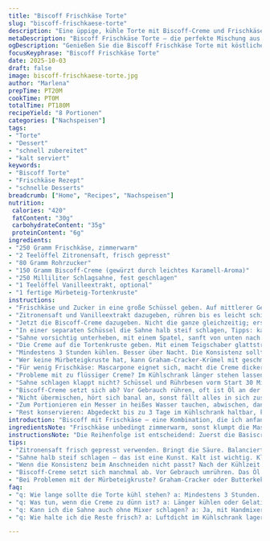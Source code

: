 ```yaml
---
title: "Biscoff Frischkäse Torte"
slug: "biscoff-frischkaese-torte"
description: "Eine üppige, kühle Torte mit Biscoff-Creme und Frischkäse. Kombiniert eine leicht zitronige Note mit karamelligen Biscoff-Aromen. Die Creme ist luftig, ohne zu übermixen. Kühlschranktemperatur und Konsistenz entscheiden über den richtigen Anschnitt. Alternativ lässt sich Mascarpone verwenden; so erhält die Füllung mehr Cremigkeit. Leicht verändert, um den Zucker etwas zu reduzieren und mit einem Hauch von Vanille aufzuwerten. Perfekt für spontane Gäste, kein Backofen nötig – schnelle Vorbereitung, die trotzdem Zeit zum Festwerden braucht."
metaDescription: "Biscoff Frischkäse Torte – die perfekte Mischung aus cremigem Frischkäse und karamelligen Biscoff-Aromen. Einfach zuzubereiten und total lecker."
ogDescription: "Genießen Sie die Biscoff Frischkäse Torte mit köstlicher Frischkäsefüllung und einem Hauch von Karamell. Ideal für jede Gelegenheit."
focusKeyphrase: "Biscoff Frischkäse Torte"
date: 2025-10-03
draft: false
image: biscoff-frischkaese-torte.jpg
author: "Marlena"
prepTime: PT20M
cookTime: PT0M
totalTime: PT180M
recipeYield: "8 Portionen"
categories: ["Nachspeisen"]
tags:
- "Torte"
- "Dessert"
- "schnell zubereitet"
- "kalt serviert"
keywords:
- "Biscoff Torte"
- "Frischkäse Rezept"
- "schnelle Desserts"
breadcrumb: ["Home", "Recipes", "Nachspeisen"]
nutrition: 
 calories: "420"
 fatContent: "30g"
 carbohydrateContent: "35g"
 proteinContent: "6g"
ingredients:
- "250 Gramm Frischkäse, zimmerwarm"
- "2 Teelöffel Zitronensaft, frisch gepresst"
- "80 Gramm Rohrzucker"
- "150 Gramm Biscoff-Creme (gewürzt durch leichtes Karamell-Aroma)"
- "250 Milliliter Schlagsahne, fest geschlagen"
- "1 Teelöffel Vanilleextrakt, optional"
- "1 fertige Mürbeteig-Tortenkruste"
instructions:
- "Frischkäse und Zucker in eine große Schüssel geben. Auf mittlerer Geschwindigkeit mit Handmixer cremig rühren, die Körnigkeit muss verschwinden, das dauert etwa 3 Minuten."
- "Zitronensaft und Vanilleextrakt dazugeben, rühren bis es leicht schimmert. Säure gleicht die Süße aus, also nicht zu wenig."
- "Jetzt die Biscoff-Creme dazugeben. Nicht die ganze gleichzeitig; erst ein Drittel unterheben, dann den Rest. Rühren, bis es marmormäßig wirkt, nicht zu glatt. Sonst verliert es Volumen und wird schmierig."
- "In einer separaten Schüssel die Sahne halb steif schlagen, Tipps: kalt, frisch, nicht übertreiben – kleine Spitzen, die noch weich fallen, zeigen das richtige Moment."
- "Sahne vorsichtig unterheben, mit einem Spatel, sanft von unten nach oben. Vermeide kreisende Bewegungen, sonst wird die Masse zu dünn."
- "Die Creme auf die Tortenkruste geben. Mit einem Teigschaber glattstreichen. Oberflächenstruktur entscheidet optisch über den Reifeprozess – kleine Luftblasen verschwinden nach einigen Stunden im Kühlschrank."
- "Mindestens 3 Stunden kühlen. Besser über Nacht. Die Konsistenz sollte nicht wabbeln, sondern leicht fest sein; leicht nachgeben beim Drücken - dann bereit zum Servieren."
- "Wer keine Mürbeteigkruste hat, kann Graham-Cracker-Krümel mit geschmolzener Butter mischen und als Boden in der Form pressen, fest werden lassen im Kühlschrank."
- "Für wenig Frischkäse: Mascarpone eignet sich, macht die Creme dicker, leicht süßer und samtiger. Wer dezenter möchte, tauscht Biscoff gegen Erdnussbutter, passt überraschend gut."
- "Probleme mit zu flüssiger Creme? Im Kühlschrank länger stehen lassen. Alternativ Gelatinepulver (1 TL) in Sahne auflösen und vor dem Unterheben kühlen."
- "Sahne schlagen klappt nicht? Schüssel und Rührbesen vorm Start 30 Minuten in Gefrierfach legen. Kalte Umgebung ist alles."
- "Biscoff-Creme setzt sich ab? Vor Gebrauch rühren, oft ist Öl an der Oberfläche."
- "Nicht übermischen, hört sich banal an, sonst fällt alles in sich zusammen und die Textur wird klebrig statt luftig."
- "Zum Portionieren ein Messer in heißes Wasser tauchen, abwischen, dann schneiden, das verhindert Kleben am Messer."
- "Rest konservieren: Abgedeckt bis zu 3 Tage im Kühlschrank haltbar, kann leicht an Textur verlieren, dann vor dem Servieren auf Zimmertemperatur kommen lassen."
introduction: "Biscoff mit Frischkäse – eine Kombination, die ich anfangs unterschätzt habe. Die süße, leicht würzige Karamellnote trifft auf cremigen, leicht säuerlichen Frischkäse. Zuerst wirkt es fast widersprüchlich, aber gerade dieser Kontrast macht das Ganze lebendig. Die Schwierigkeit: Den Zeitpunkt erwischen, an dem die Creme sitzt, ohne zu hart oder zu weich zu sein. Ungeduld zahlt sich nicht aus. Manchmal habe ich zu früh angeschnitten und dann war sie eher ein Matsch. Bittere Erfahrung. Ein weiterer Pluspunkt: Kein Backen. Schnell gerührt, ein bisschen handwerkliches Gefühl beim Unterheben, geduldiges Warten. Das gibt viel Freiheit und doch besonders befriedigend, es wenn die Torte aus dem Kühlschrank kommt, fest, aber nicht steif, und man förmlich die Luftigkeit sieht."
ingredientsNote: "Frischkäse unbedingt zimmerwarm, sonst klumpt die Masse unnötig. Zucker lieber Rohrzucker – weniger süß, mehr Aroma. Zitronensaft frisch gepresst für die Säure, hilft die Süße zu balancieren. Biscoff-Creme muss gut durchgerührt sein; die Öle neigen zur Trennung, das sieht man auf der Oberfläche. Vanille macht schmeckt oft noch runder, aber nicht zwingend. Schlagsahne möglichst frisch und gut gekühlt – das gibt Volumen und Leichtigkeit. Wer keine fertige Mürbeteigkruste nutzt, einfach Graham-Cracker-Krümel oder Butterkeks-Boden zusammen mit Butter andrücken, ohne Backofen, ab in den Kühlschrank, fest werden lassen. Alternativ Mürbeteig selbst machen und blindbacken, wenn die Zeit es zulässt."
instructionsNote: "Die Reihenfolge ist entscheidend: Zuerst die Basiscreme, dann erst die empfindliche Sahne vorsichtig unterheben. Sonst fällt die Luftigkeit sofort zusammen. Rühren mit einem Handmixer, aber nicht auf maximaler Stufe, sonst zu viel Luft rein, das klappt nicht gut mit Erdnussbutter-Alternativen. Beim Unterheben mit dem Spatel langsam und von unten nach oben heben, sonst verliert die Creme an Volumen. Die Zeit im Kühlschrank wirklich einplanen – oft ist das die größte Herausforderung für Geduldige. Die Konsistenz zeigt sich nicht an der Uhr, sondern am festen Wackeln. Beim Anschneiden muss das Messer heiß sein, sonst gibt es unschöne Schnitte und klebrige Ränder. Nach knapp 3 Stunden sollte man vorsichtig mit ersten Probeschnitten starten, dann besser länger. Reste luftdicht verschlossen aufbewahren, sonst riechen sie schnell fremd. Die Textur verändert sich im Kühlschrank, Frischkäse wird fester, Sahne stabilisiert die Masse. Die Vanille unterstreicht dezent, wer es ganz puristisch mag, lässt sie weg, dann tritt das Biscoff-Aroma noch deutlicher hervor."
tips:
- "Zitronensaft frisch gepresst verwenden. Bringt die Säure. Balanciert die Süße gut aus. Bei zu wenig verliert die Creme an Geschmack. Karamellnoten kommen dann nicht zur Geltung."
- "Sahne halb steif schlagen – das ist eine Kunst. Kalt ist wichtig. Kleine Spitzen sind das Ziel. Übermixen vermeiden, sonst wird die Sahne butterig und verliert Volumen. Wenn die Creme zu flüssig wird, ruhig länger im Kühlschrank lassen."
- "Wenn die Konsistenz beim Anschneiden nicht passt? Nach der Kühlzeit einfach länger warten. Manchmal dauert es, bis die Torte fest wird. Bei unsicherer Textur einfach nach 3 Stunden testen. Und vielleicht auf Zimmertemperatur kommen lassen, das hilft."
- "Biscoff-Creme setzt sich manchmal ab. Vor Gebrauch umrühren. Das Öl oben stört nur. Alternativ einen Löffel gut durch die Creme ziehen, dann hat man die gleichmäßige Mischung wieder. Ich habe das oft erlebt."
- "Bei Problemen mit der Mürbeteigkruste? Graham-Cracker oder Butterkeks verwenden. Mit geschmolzener Butter vermengen und in die Form drücken. Ab in den Kühlschrank, was einfach funktioniert. Wenn zu fest, einfach die Krümel weniger fest andrücken."
faq:
- "q: Wie lange sollte die Torte kühl stehen? a: Mindestens 3 Stunden. Aber besser über Nacht. Das Aroma zieht richtig durch. Umso besser kann man sie schneiden."
- "q: Was tun, wenn die Creme zu dünn ist? a: Länger kühlen oder Gelatine verwenden. Gelatine in Sahne auflösen. Vor dem Unterheben kühlen."
- "q: Kann ich die Sahne auch ohne Mixer schlagen? a: Ja, mit Handmixer klappt es leicht. Schüssel vorher ins Gefrierfach legen, die Kälte hilft enorm."
- "q: Wie halte ich die Reste frisch? a: Luftdicht im Kühlschrank lagern. Haltbarkeit bis zu 3 Tagen. Die Konsistenz kann sich verändern, Rechtzeitig ausschneiden."

---
```


